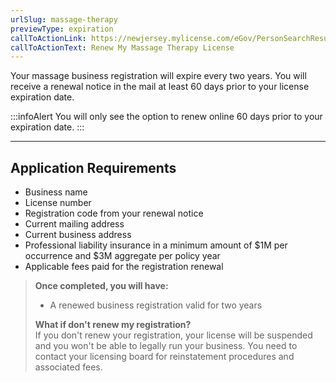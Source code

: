 ```yaml
---
urlSlug: massage-therapy
previewType: expiration
callToActionLink: https://newjersey.mylicense.com/eGov/PersonSearchResults.aspx
callToActionText: Renew My Massage Therapy License
---
```


Your massage business registration will expire every two years. You will receive a renewal notice in the mail at least 60 days prior to your license expiration date.

:::infoAlert
You will only see the option to renew online 60 days prior to your expiration date.
:::

---

## Application Requirements

- Business name
- License number
- Registration code from your renewal notice
- Current mailing address
- Current business address
- Professional liability insurance in a minimum amount of $1M per occurrence and $3M aggregate per policy year
- Applicable fees paid for the registration renewal

> **Once completed, you will have:**
>
> - A renewed business registration valid for two years
>
> **What if don't renew my registration?**\
> If you don't renew your registration, your license will be suspended and you won't be able to legally run your business. You need to contact your licensing board for reinstatement procedures and associated fees.
